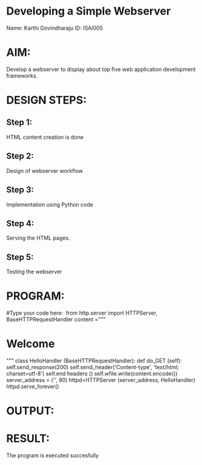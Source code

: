 # Developing a Simple Webserver
Name: Karthi Govindharaju
ID: ISAI005

# AIM:

Develop a webserver to display about top five web application development frameworks.

# DESIGN STEPS:

## Step 1:

HTML content creation is done

## Step 2:

Design of webserver workflow

## Step 3:

Implementation using Python code

## Step 4:

Serving the HTML pages.

## Step 5:

Testing the webserver

# PROGRAM:
#Type your code here:
﻿
from http.server import HTTPServer, BaseHTTPRequestHandler
content ="""
<html>
<head>
</head>
<body>
<h1>Welcome</h1>
</body> 
</html>
"""
class HelloHandler (BaseHTTPRequestHandler):
  def do_GET (self):
    self.send_response(200)
    self.send_header('Content-type', 'text/html;
charset=utf-8')
    self.end headers ()
    self.wfile.write(content.encode())
server_address = ('', 80)
httpd=HTTPServer (server_address, HelloHandler)
httpd.serve_forever()

# OUTPUT:

# RESULT:

The program is executed succesfully
